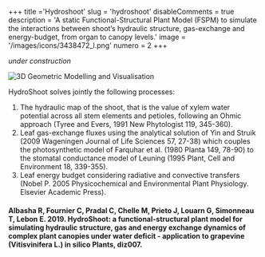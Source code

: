 +++
title ='Hydroshoot'
slug = 'hydroshoot'
disableComments = true
description = 'A static Functional-Structural Plant Model (FSPM) to simulate the interactions between shoot’s hydraulic structure, gas-exchange and energy-budget, from organ to canopy levels.'
image = '/images/icons/3438472_l.png'
numero = 2
+++


<!--# Hydroshoot-->

*under construction*

![3D Geometric Modelling and Visualisation](/images/hydroshoot/hydroshoot1.png)

HydroShoot solves jointly the following processes:
1. The hydraulic map of the shoot, that is the value of xylem water potential across all stem elements and petioles, following an Ohmic approach (Tyree and Evers, 1991 New Phytologist 119, 345-360).
2. Leaf gas-exchange fluxes using the analytical solution of Yin and Struik (2009 Wageningen Journal of Life Sciences 57, 27-38) which couples the photosynthetic model of Farquhar et al. (1980 Planta 149, 78-90) to the stomatal conductance model of Leuning (1995 Plant, Cell and Environment 18, 339-355).
3. Leaf energy budget considering radiative and convective transfers (Nobel P. 2005 Physicochemical and Environmental Plant Physiology. Elsevier Academic Press).

#### Albasha R, Fournier C, Pradal C, Chelle M, Prieto J, Louarn G, Simonneau T, Lebon E. 2019. HydroShoot: a functional-structural plant model for simulating hydraulic structure, gas and energy exchange dynamics of complex plant canopies under water deficit - application to grapevine (Vitisvinifera L.) in silico Plants, diz007.
